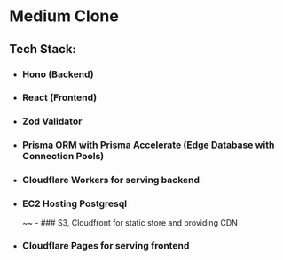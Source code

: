 # Medium Clone

## Tech Stack:

- ### Hono (Backend)
- ### React (Frontend)
- ### Zod Validator
- ### Prisma ORM with Prisma Accelerate (Edge Database with Connection Pools)
- ### Cloudflare Workers for serving backend
- ### EC2 Hosting Postgresql
  ~~ - ### S3, Cloudfront for static store and providing CDN
- ### Cloudflare Pages for serving frontend
